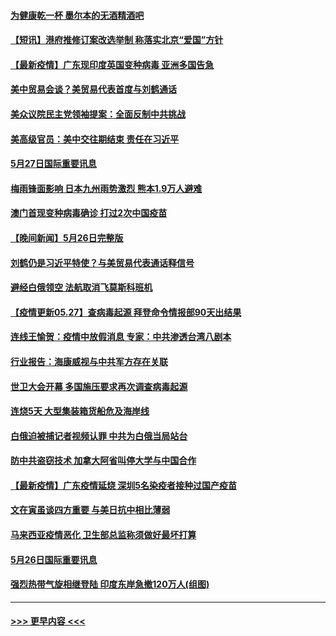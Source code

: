 #### [为健康乾一杯 墨尔本的无酒精酒吧](../pages/prog202/a103129297.md?t=05280502) 
#### [【短讯】港府推修订案改选举制 称落实北京“爱国”方针](../pages/prog202/a103129275.md?t=05280502) 
#### [【最新疫情】广东现印度英国变种病毒 亚洲多国告急](../pages/prog202/a103129168.md?t=05280502) 
#### [美中贸易会谈？美贸易代表首度与刘鹤通话](../pages/prog202/a103129082.md?t=05280502) 
#### [美众议院民主党领袖提案：全面反制中共挑战](../pages/prog202/a103128936.md?t=05280502) 
#### [美高级官员：美中交往期结束 责任在习近平](../pages/prog202/a103128823.md?t=05280502) 
#### [5月27日国际重要讯息](../pages/prog202/a103128834.md?t=05280502) 
#### [梅雨锋面影响 日本九州雨势激烈 熊本1.9万人避难](../pages/prog202/a103128851.md?t=05280502) 
#### [澳门首现变种病毒确诊 打过2次中国疫苗](../pages/prog202/a103128818.md?t=05280502) 
#### [【晚间新闻】5月26日完整版](../pages/prog202/a103128791.md?t=05280502) 
#### [刘鹤仍是习近平特使？与美贸易代表通话释信号](../pages/prog202/a103128748.md?t=05280502) 
#### [避经白俄领空 法航取消飞莫斯科班机](../pages/prog202/a103128688.md?t=05280502) 
#### [【疫情更新05.27】查病毒起源 拜登命令情报部90天出结果](../pages/prog202/a103114528.md?t=05280502) 
#### [连线王愉贺：疫情中放假消息 专家：中共渗透台湾八剧本](../pages/prog202/a103127756.md?t=05280502) 
#### [行业报告：海康威视与中共军方存在关联](../pages/prog202/a103128582.md?t=05280502) 
#### [世卫大会开幕 多国施压要求再次调查病毒起源](../pages/prog202/a103128501.md?t=05280502) 
#### [连烧5天 大型集装箱货船危及海岸线](../pages/prog202/a103128522.md?t=05280502) 
#### [白俄迫被捕记者视频认罪 中共为白俄当局站台](../pages/prog202/a103128432.md?t=05280502) 
#### [防中共盗窃技术 加拿大阿省叫停大学与中国合作](../pages/prog202/a103128393.md?t=05280502) 
#### [【最新疫情】广东疫情延烧 深圳5名染疫者接种过国产疫苗](../pages/prog202/a103128376.md?t=05280502) 
#### [文在寅虽谈四方重要 与美日抗中相比薄弱](../pages/prog202/a103128366.md?t=05280502) 
#### [马来西亚疫情恶化 卫生部总监称须做好最坏打算](../pages/prog202/a103128253.md?t=05280502) 
#### [5月26日国际重要讯息](../pages/prog202/a103128166.md?t=05280502) 
#### [强烈热带气旋相继登陆 印度东岸急撤120万人(组图)](../pages/prog202/a103128111.md?t=05280502) 

----
#### [ >>> 更早内容 <<< ](../indexes/prog202-earlier.md)
